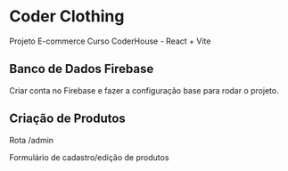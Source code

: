 # Coder Clothing
Projeto E-commerce Curso CoderHouse - React + Vite

## Banco de Dados Firebase
Criar conta no Firebase e fazer a configuração base para rodar o projeto.


## Criação de Produtos
Rota /admin

Formulário de cadastro/edição de produtos